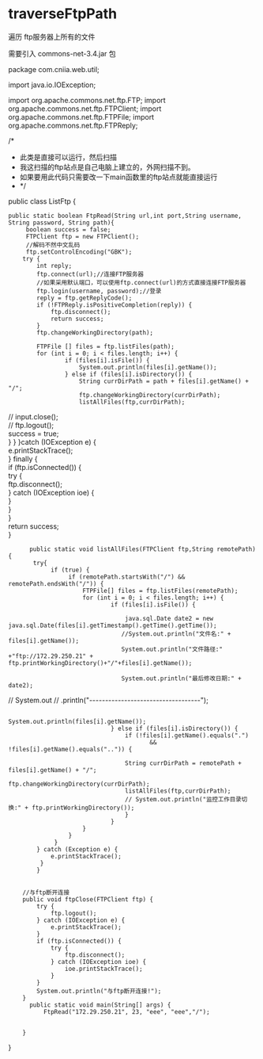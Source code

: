 # traverseFtpPath
遍历 ftp服务器上所有的文件 

需要引入 commons-net-3.4.jar 包

package com.cniia.web.util;

import java.io.IOException;

import org.apache.commons.net.ftp.FTP;
import org.apache.commons.net.ftp.FTPClient;
import org.apache.commons.net.ftp.FTPFile;
import org.apache.commons.net.ftp.FTPReply;

/*
 * 此类是直接可以运行，然后扫描
 * 我这扫描的ftp站点是自己电脑上建立的，外网扫描不到。
 * 如果要用此代码只需要改一下main函数里的ftp站点就能直接运行
 * */

public class ListFtp {

	public static boolean FtpRead(String url,int port,String username, String password, String path){
		 boolean success = false;  
	     FTPClient ftp = new FTPClient();  
	     //解码不然中文乱码
	     ftp.setControlEncoding("GBK");
	    try {  
	        int reply;  
	        ftp.connect(url);//连接FTP服务器  
	        //如果采用默认端口，可以使用ftp.connect(url)的方式直接连接FTP服务器  
	        ftp.login(username, password);//登录  
	        reply = ftp.getReplyCode();  
	        if (!FTPReply.isPositiveCompletion(reply)) {  
	            ftp.disconnect();  
	            return success;  
	        }  
	        ftp.changeWorkingDirectory(path);  
	  
	        FTPFile [] files = ftp.listFiles(path);      
	        for (int i = 0; i < files.length; i++) {      
	                if (files[i].isFile()) {      
	                    System.out.println(files[i].getName());      
	                } else if (files[i].isDirectory()) {    
	                    String currDirPath = path + files[i].getName() + "/";  
	                    ftp.changeWorkingDirectory(currDirPath);     
	                    listAllFiles(ftp,currDirPath);     
//	        input.close();  
	       // ftp.logout();  
	        success = true;  
	    } 
	  }
	    }catch (IOException e) {  
	        e.printStackTrace();  
	    } finally {  
	        if (ftp.isConnected()) {  
	            try {  
	                ftp.disconnect();  
	            } catch (IOException ioe) {  
	            }  
	        }  
	    }  
	    return success;  
		}
	        
	      public static void listAllFiles(FTPClient ftp,String remotePath) {         
	       try{ 
	        	if (true) {      
	                 if (remotePath.startsWith("/") && remotePath.endsWith("/")) {     
	                     FTPFile[] files = ftp.listFiles(remotePath);      
	                     for (int i = 0; i < files.length; i++) {      
	                             if (files[i].isFile()) { 
	                            	
	                            	 java.sql.Date date2 = new java.sql.Date(files[i].getTimestamp().getTime().getTime());
	         						//System.out.println("文件名:" + files[i].getName());
	         						System.out.println("文件路径:" +"ftp://172.29.250.21" + ftp.printWorkingDirectory()+"/"+files[i].getName());
	       				
	       					     	System.out.println("最后修改日期:" + date2);
//	         						System.out
//	         								.println("-----------------------------------");
	                            	 
	                                 System.out.println(files[i].getName());      
	                             } else if (files[i].isDirectory()) {  
	                            	 if (!files[i].getName().equals(".")
	             							&& !files[i].getName().equals("..")) {
	                            	 
	                                 String currDirPath = remotePath + files[i].getName() + "/";  
	                                 ftp.changeWorkingDirectory(currDirPath);     
	                                 listAllFiles(ftp,currDirPath);     
	                                 // System.out.println("监控工作目录切换:" + ftp.printWorkingDirectory());  
	                            	 }
	                             }      
	                     }      
	                 }       
	             }      
	        } catch (Exception e) {
				e.printStackTrace();
			 }
	        }
	      

	  	//与ftp断开连接
	  	public void ftpClose(FTPClient ftp) {
	  		try {
	  			ftp.logout();
	  		} catch (IOException e) {
	  			e.printStackTrace();
	  		}
	  		if (ftp.isConnected()) {
	  			try {
	  				ftp.disconnect();
	  			} catch (IOException ioe) {
	  				ioe.printStackTrace();
	  			}
	  		}
	  		System.out.println("与ftp断开连接!");
	  	} 
	      public static void main(String[] args) {
	    	  FtpRead("172.29.250.21", 23, "eee", "eee","/");
	    	
			
		}
	
}

